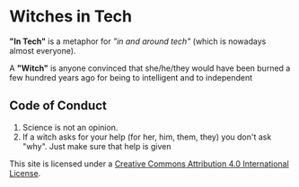 # Witches in Tech

**"In Tech"** is a metaphor for _"in and around tech"_ (which is nowadays almost everyone).

A **"Witch"** is anyone convinced that she/he/they would have been burned a few hundred years ago for being to intelligent and to independent

## Code of Conduct

1. Science is not an opinion.
2. If a witch asks for your help (for her, him, them, they) you don't ask "why". Just make sure that help is given







This site is licensed under a [Creative Commons Attribution 4.0 International
License](LICENSE).
